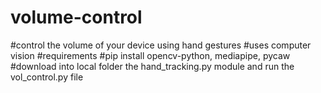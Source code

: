 # volume-control
#control the volume of your device using hand gestures
#uses computer vision
#requirements
#pip install opencv-python, mediapipe, pycaw
#download into local folder the hand_tracking.py module and run the vol_control.py file


